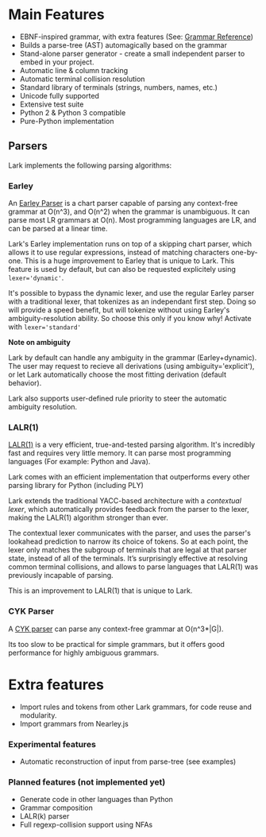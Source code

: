 # Main Features

 - EBNF-inspired grammar, with extra features (See: [Grammar Reference](grammar.md))
 - Builds a parse-tree (AST) automagically based on the grammar
 - Stand-alone parser generator - create a small independent parser to embed in your project.
 - Automatic line & column tracking
 - Automatic terminal collision resolution
 - Standard library of terminals (strings, numbers, names, etc.)
 - Unicode fully supported
 - Extensive test suite
 - Python 2 & Python 3 compatible
 - Pure-Python implementation

## Parsers

Lark implements the following parsing algorithms:

### Earley

An [Earley Parser](https://www.wikiwand.com/en/Earley_parser) is a chart parser capable of parsing any context-free grammar at O(n^3), and O(n^2) when the grammar is unambiguous. It can parse most LR grammars at O(n). Most programming languages are LR, and can be parsed at a linear time.

Lark's Earley implementation runs on top of a skipping chart parser, which allows it to use regular expressions, instead of matching characters one-by-one. This is a huge improvement to Earley that is unique to Lark. This feature is used by default, but can also be requested explicitely using `lexer='dynamic'`.

It's possible to bypass the dynamic lexer, and use the regular Earley parser with a traditional lexer, that tokenizes as an independant first step. Doing so will provide a speed benefit, but will tokenize without using Earley's ambiguity-resolution ability. So choose this only if you know why! Activate with `lexer='standard'`

**Note on ambiguity**

Lark by default can handle any ambiguity in the grammar (Earley+dynamic). The user may request to recieve all derivations (using ambiguity='explicit'), or let Lark automatically choose the most fitting derivation (default behavior).

Lark also supports user-defined rule priority to steer the automatic ambiguity resolution.

### LALR(1)

[LALR(1)](https://www.wikiwand.com/en/LALR_parser) is a very efficient, true-and-tested parsing algorithm. It's incredibly fast and requires very little memory. It can parse most programming languages (For example: Python and Java).

Lark comes with an efficient implementation that outperforms every other parsing library for Python (including PLY)

Lark extends the traditional YACC-based architecture with a *contextual lexer*, which automatically provides feedback from the parser to the lexer, making the LALR(1) algorithm stronger than ever.

The contextual lexer communicates with the parser, and uses the parser's lookahead prediction to narrow its choice of tokens. So at each point, the lexer only matches the subgroup of terminals that are legal at that parser state, instead of all of the terminals. It’s surprisingly effective at resolving common terminal collisions, and allows to parse languages that LALR(1) was previously incapable of parsing.

This is an improvement to LALR(1) that is unique to Lark.

### CYK Parser

A [CYK parser](https://www.wikiwand.com/en/CYK_algorithm) can parse any context-free grammar at O(n^3*|G|).

Its too slow to be practical for simple grammars, but it offers good performance for highly ambiguous grammars.

# Extra features

  - Import rules and tokens from other Lark grammars, for code reuse and modularity.
  - Import grammars from Nearley.js

### Experimental features
  - Automatic reconstruction of input from parse-tree (see examples)

### Planned features (not implemented yet)
 - Generate code in other languages than Python
 - Grammar composition
 - LALR(k) parser
 - Full regexp-collision support using NFAs
